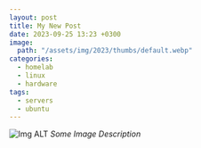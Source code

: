 ```yaml
---
layout: post
title: My New Post
date: 2023-09-25 13:23 +0300
image:
  path: "/assets/img/2023/thumbs/default.webp"
categories:
  - homelab
  - linux
  - hardware
tags:
  - servers
  - ubuntu
---
```


![Img ALT](/assets/img/2023/posts/default.webp)
_Some Image Description_
